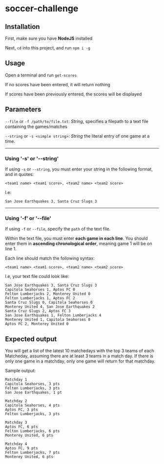 # soccer-challenge

## Installation
First, make sure you have **NodeJS** installed

Next, `cd` into this project, and run `npm i -g`

## Usage

Open a terminal and run `get-scores`

If no scores have been entered, it will return nothing

If scores have been previously entered, the scores will be displayed

## Parameters

`--file` or `-f /path/to/file.txt`: *String*, specifies a filepath to a text file containing the games/matches

`--string` or `-s <simple string>`: *String* the literal entry of one game at a time.
___

### Using '-s' or '--string'

If using `-s` or `--string`, you must enter your string in the following format, and in quotes:

`<team1 name> <team1 score>, <team2 name> <team2 score>`

I.e: 

`San Jose Earthquakes 3, Santa Cruz Slugs 3`
___

### Using '-f' or '--file'

If using `-f` or `--file`, specify the `path` of the text file. 

Within the text file, you must enter **each game in each line**. You should enter them in **ascending chronological order**, meaning game 1 will be on line 1.

Each line should match the following syntax:

`<team1 name> <team1 score>, <team2 name> <team2 score>`

I.e, your text file could look like: 

```
San Jose Earthquakes 3, Santa Cruz Slugs 3
Capitola Seahorses 1, Aptos FC 0
Felton Lumberjacks 2, Monterey United 0
Felton Lumberjacks 1, Aptos FC 2
Santa Cruz Slugs 0, Capitola Seahorses 0
Monterey United 4, San Jose Earthquakes 2
Santa Cruz Slugs 2, Aptos FC 3
San Jose Earthquakes 1, Felton Lumberjacks 4
Monterey United 1, Capitola Seahorses 0
Aptos FC 2, Monterey United 0
```
## Expected output

You will get a list of the latest 10 matchedays with the top 3 teams of each Matcheday, assuming there are at least 3 teams in a match day. If there is only one game in a matchday, only one game will return for that matchday.

Sample output:

```
Matchday 1
Capitola Seahorses, 3 pts
Felton Lumberjacks, 3 pts
San Jose Earthquakes, 1 pt

Matchday 2
Capitola Seahorses, 4 pts
Aptos FC, 3 pts
Felton Lumberjacks, 3 pts

Matchday 3
Aptos FC, 6 pts
Felton Lumberjacks, 6 pts
Monterey United, 6 pts

Matchday 4
Aptos FC, 9 pts
Felton Lumberjacks, 7 pts
Monterey United, 6 pts
```

